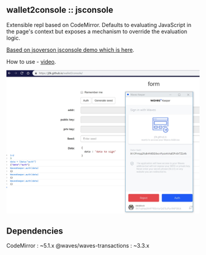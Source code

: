 wallet2console :: jsconsole
---------
Extensible repl based on CodeMirror. Defaults to evaluating JavaScript in the page's context but exposes a mechanism to override the evaluation logic.

[Based on jsoverson jsconsole demo which is here](http://jsoverson.github.io/jsconsole/).

How to use - [video](https://youtu.be/K-k0eYHbmqk).

![alt text][dataFill]

## Dependencies

CodeMirror : ~5.1.x
@waves/waves-transactions : ~3.3.x

[dataFill]:  pics/auth.jpg "Web page screen"
